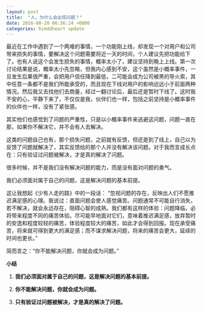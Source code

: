 ```yaml
---
layout: post
title:  "人，为什么会出现问题？"
date: 2016-08-20 06:56:24 +0800
categories: himddheart update
---
```


最近在工作中遇到了一个两难的事情，一个功能刚上线，却发现一个对用户和公司带来损失的事情，要解决这个问题需要将近一天的时间，个人建议先把功能给下了。也有人说这个会发生损失的事情，概率太小了，建议坚持到晚上上线。第一次讨论结果是说，概率太小先忽略，但我内心感到不安，这个虽然是小概率事件，一旦发生后果很严重，会把用户信任降到最低，二可能会成为公司被黑的导火索，其中任意一条都不是我们所能承受的，而且现在下线对用户的影响远远小于前面两种情况。然后我又去找他们去商量，经过一翻讨论后，最后还是暂时下线了。这时我不安的心，平静下来了，不仅仅是我，伙伴们也一样，包括之前坚持是小概率事件的伙伴也一样，没有了紧张感。

其实他们也感觉到了问题的严重性，只是以小概率事件来逃避这问题，问题一直在那，如果你不解决它，并不会有人去解决。

这类的问题自己也有，那个损失问题，之前就有反馈，但还是到了线上，自己以为反馈了问题就解决了，其实反馈给的那个人并没有解决该问题。对于我而言成长点在：只有验证过问题被解决，才是真的解决了问题。

很多时候，并不是我们没有解决问题的能力，而是没有面对问题的勇气。

我们必须面对属于自己的问题，这是解决问题的基本前提。

这让我想起《少有人走的路》中的一段话：
“忽视问题的存在，反映出人们不愿推迟满足感的心理。我说过：直面问题会使人感觉痛苦。问题通常不可能自行消失，若不解决，就会永远存在，阻碍心智的成熟。我们都有这样的体验：问题降临，必将带来程度不同的痛苦体验。尽可能早地面对它们，意味着推迟满足感，放弃暂时的安逸和程度较轻的痛苦，体验程度较大的痛苦，如此才会得到回报。现在承受痛苦，将来就可得到更大的满足感；而不谋求解决问题，将来的痛苦会更大，延续的时间也更长。”

简而言之：“你不能解决问题，你就会成为问题。”

**小结**

1. **我们必须面对属于自己的问题，这是解决问题的基本前提。**

2. **你不能解决问题，你就会成为问题。**

3. **只有验证过问题被解决，才是真的解决了问题。**

